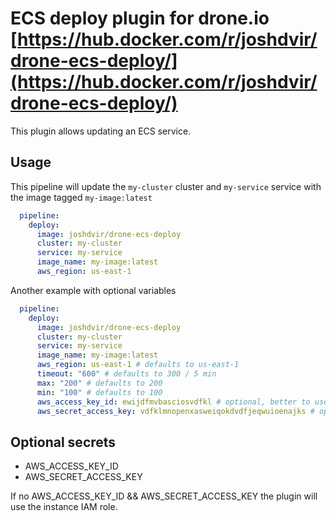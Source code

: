 # ECS deploy plugin for drone.io [https://hub.docker.com/r/joshdvir/drone-ecs-deploy/](https://hub.docker.com/r/joshdvir/drone-ecs-deploy/)

This plugin allows updating an ECS service.

## Usage

This pipeline will update the `my-cluster` cluster and `my-service` service with the image tagged `my-image:latest`

```yaml
  pipeline:
    deploy:
      image: joshdvir/drone-ecs-deploy
      cluster: my-cluster
      service: my-service
      image_name: my-image:latest
      aws_region: us-east-1
```

Another example with optional variables

```yaml
  pipeline:
    deploy:
      image: joshdvir/drone-ecs-deploy
      cluster: my-cluster
      service: my-service
      image_name: my-image:latest
      aws_region: us-east-1 # defaults to us-east-1
      timeout: "600" # defaults to 300 / 5 min
      max: "200" # defaults to 200
      min: "100" # defaults to 100
      aws_access_key_id: ewijdfmvbasciosvdfkl # optional, better to use as secret
      aws_secret_access_key: vdfklmnopenxasweiqokdvdfjeqwuioenajks # optional, better to use as secret
```

## Optional secrets

* AWS_ACCESS_KEY_ID
* AWS_SECRET_ACCESS_KEY

If no AWS_ACCESS_KEY_ID && AWS_SECRET_ACCESS_KEY the plugin will use the instance IAM role.